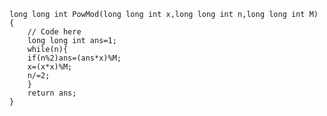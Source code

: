 	long long int PowMod(long long int x,long long int n,long long int M)
	{
	    // Code here
	    long long int ans=1;
	    while(n){
		if(n%2)ans=(ans*x)%M;
		x=(x*x)%M;
		n/=2;
	    }
	    return ans;
	}
